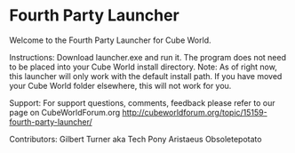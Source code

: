 Fourth Party Launcher
===========
Welcome to the Fourth Party Launcher for Cube World. 

Instructions:
Download launcher.exe and run it. 
The program does not need to be placed into your Cube World install directory. 
Note: As of right now, this launcher will only work with the default install path. If you have moved your Cube World folder elsewhere, this will not work for you. 

Support:
For support questions, comments, feedback please refer to our page on CubeWorldForum.org
http://cubeworldforum.org/topic/15159-fourth-party-launcher/

Contributors:
Gilbert Turner aka Tech Pony
Aristaeus
Obsoletepotato